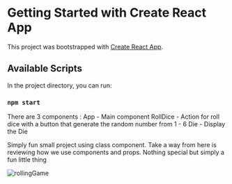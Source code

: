 # Getting Started with Create React App

This project was bootstrapped with [Create React App](https://github.com/facebook/create-react-app).

## Available Scripts

In the project directory, you can run:

### `npm start`

There are 3 components :
App - Main component
RollDice - Action for roll dice with a button that generate the random number from 1 - 6
Die - Display the Die

Simply fun small project using class component. Take a way from here is reviewing how we use components and props. Nothing special but simply a fun little thing


![rollingGame](https://user-images.githubusercontent.com/15041008/111697417-730bef80-882d-11eb-89a1-e48367cd6b4c.gif)
